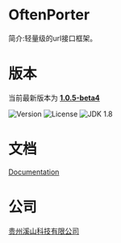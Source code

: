 # OftenPorter
简介:轻量级的url接口框架。

##
# 版本
当前最新版本为  [**1.0.5-beta4**](http://mvnrepository.com/artifact/com.xishankeji)

![Version](https://img.shields.io/badge/Version-1.0.5--beta4-brightgreen.svg)
![License](http://img.shields.io/:License-Apache2.0-blue.svg)
![JDK 1.8](https://img.shields.io/badge/JDK-1.8-green.svg)

##
# 文档
[Documentation](https://gzxishan.github.io/index.html)

##
# 公司
[贵州溪山科技有限公司](http://www.xishankeji.com)
